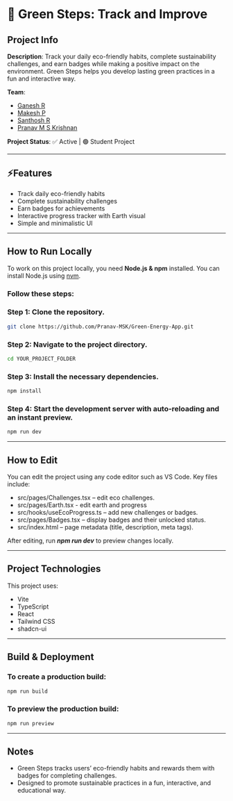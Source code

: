 # 🌱 Green Steps: Track and Improve

## Project Info

**Description**: Track your daily eco-friendly habits, complete sustainability challenges, and earn badges while making a positive impact on the environment. Green Steps helps you develop lasting green practices in a fun and interactive way.  

**Team**: 
- [Ganesh R](https://github.com/GaneshR2766)
- [Makesh P](https://github.com/Makesh-P)
- [Santhosh R](https://github.com/Santhosh-696)
- [Pranav M S Krishnan](https://github.com/Pranav-MSK)

**Project Status**: ✅ Active | 🟢 Student Project

---

## ⚡Features
- Track daily eco-friendly habits
- Complete sustainability challenges
- Earn badges for achievements
- Interactive progress tracker with Earth visual
- Simple and minimalistic UI

---

## How to Run Locally

To work on this project locally, you need **Node.js & npm** installed. You can install Node.js using [nvm](https://github.com/nvm-sh/nvm#installing-and-updating).

### Follow these steps:

### Step 1: Clone the repository.
```sh
git clone https://github.com/Pranav-MSK/Green-Energy-App.git
```

### Step 2: Navigate to the project directory.
```sh
cd YOUR_PROJECT_FOLDER
```

### Step 3: Install the necessary dependencies.
```sh
npm install
```

### Step 4: Start the development server with auto-reloading and an instant preview.
```sh
npm run dev
```

---

## How to Edit

You can edit the project using any code editor such as VS Code. Key files include:

- src/pages/Challenges.tsx – edit eco challenges.
- src/pages/Earth.tsx - edit earth and progress
- src/hooks/useEcoProgress.ts – add new challenges or badges.
- src/pages/Badges.tsx – display badges and their unlocked status.
- src/index.html – page metadata (title, description, meta tags).

After editing, run _**npm run dev**_ to preview changes locally.

---

## Project Technologies
This project uses:
- Vite
- TypeScript
- React
- Tailwind CSS
- shadcn-ui

---

## Build & Deployment

### To create a production build:
```sh
npm run build
```

### To preview the production build:
```bash
npm run preview
```

---

## Notes
- Green Steps tracks users’ eco-friendly habits and rewards them with badges for completing challenges.
- Designed to promote sustainable practices in a fun, interactive, and educational way.
